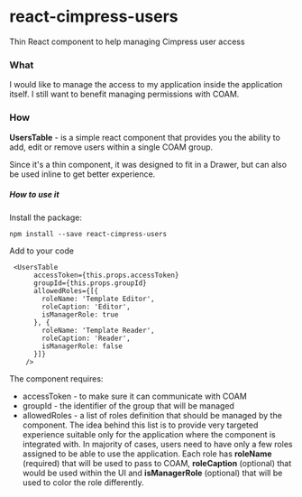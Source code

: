 # react-cimpress-users
Thin React component to help managing Cimpress user access
 
###  What
I would like to manage the access to my application inside the application itself. 
I still want to benefit managing permissions with COAM.

###  How

**UsersTable** - is a simple react component that provides you the ability to add, edit or 
remove users within a single COAM group.

Since it's a thin component, it was designed to fit in a Drawer, but can also be used inline
to get better experience.

##### How to use it

Install the package:
    
    npm install --save react-cimpress-users

  
Add to your code

     <UsersTable
          accessToken={this.props.accessToken}
          groupId={this.props.groupId}
          allowedRoles={[{
            roleName: 'Template Editor',
            roleCaption: 'Editor',
            isManagerRole: true
          }, {
            roleName: 'Template Reader',
            roleCaption: 'Reader',
            isManagerRole: false
          }]}
        />
        
The component requires:
- accessToken - to make sure it can communicate with COAM
- groupId - the identifier of the group that will be managed
- allowedRoles - a list of roles definition that should be managed by the component. 
The idea behind this list is to provide very targeted experience suitable only for the 
application where the component is integrated with. In majority of cases, users need to have
only a few roles assigned to be able to use the application. Each role has **roleName** (required) that 
will be used to pass to COAM, **roleCaption** (optional) that would be used within the UI and 
**isManagerRole** (optional) that will be used to color the role differently.
